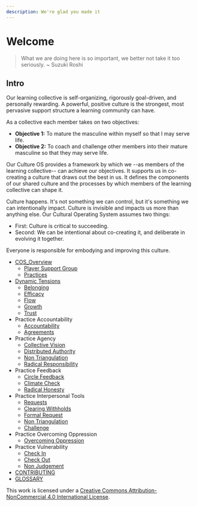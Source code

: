 ```yaml
---
description: We're glad you made it
---
```


# Welcome

> What we are doing here is so important, we better not take it too seriously. ~ Suzuki Roshi

## Intro

Our learning collective is self-organizing, rigorously goal-driven, and personally rewarding. A powerful, positive culture is the strongest, most pervasive support structure a learning community can have.

As a collective each member takes on two objectives:

* **Objective 1:** To mature the masculine within myself so that I may serve life. 
* **Objective 2:** To coach and challenge other members into their mature masculine so that they may serve life. 

Our Culture OS provides a framework by which we --as members of the learning collective-- can achieve our objectives. It supports us in co-creating a culture that draws out the best in us. It defines the components of our shared culture and the processes by which members of the learning collective can shape it.

Culture happens. It's not something we can control, but it's something we can intentionally impact. Culture is invisible and impacts us more than anything else. Our Cultural Operating System assumes two things:

* First: Culture is critical to succeeding.
* Second: We can be intentional about co-creating it, and deliberate in evolving it together.

Everyone is responsible for embodying and improving this culture.

* [COS\_Overview](cos_overview/)
  * [Player Support Group](cos_overview/player_support_group.md)
  * [Practices](cos_overview/practices.md)
* [Dynamic Tensions](dynamic_tensions/)
  * [Belonging](dynamic_tensions/belonging.md)
  * [Efficacy](dynamic_tensions/efficacy.md)
  * [Flow](dynamic_tensions/flow.md)
  * [Growth](dynamic_tensions/growth.md)
  * [Trust](dynamic_tensions/trust.md)
* Practice Accountability
  * [Accountability](practice-accountability/accountability.md)
  * [Agreements](practice-accountability/agreements.md)
* Practice Agency
  * [Collective Vision](practice-agency/collective_vision.md)
  * [Distributed Authority](practice-agency/distributed_authority.md)
  * [Non Triangulation](https://github.com/MatureMasculine/guide/tree/4d5a0462fa490f4d15010be70b252a06d0ea395e/Practice_Agency/Non_Triangulation.md)
  * [Radical Responsibility](practice-agency/radical_responsibility.md)
* Practice Feedback
  * [Circle Feedback](practice-feedback/circle_feedback.md)
  * [Climate Check](practice-feedback/climate_check.md)
  * [Radical Honesty](practice-feedback/radical_honesty.md)
* Practice Interpersonal Tools
  * [Requests](practice-tending-relationships/requests.md)
  * [Clearing Withholds](practice-tending-relationships/clearing_withholds.md)
  * [Formal Request](practice-tending-relationships/conflict.md)
  * [Non Triangulation](practice-tending-relationships/non_triangulation.md)
  * [Challenge](practice-tending-relationships/challenge.md)
* Practice Overcoming Oppression
  * [Overcoming Oppression](practice-overcoming-oppression/overcoming_oppression.md)
* Practice Vulnerability
  * [Check In](practice-vulnerability/check_in.md)
  * [Check Out](practice-vulnerability/check_out.md)
  * [Non Judgement](practice-vulnerability/non_judgement.md)
* [CONTRIBUTING](contributing.md)
* [GLOSSARY](glossary.md)

This work is licensed under a [Creative Commons Attribution-NonCommercial 4.0 International License](http://creativecommons.org/licenses/by-nc/4.0/).

